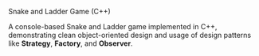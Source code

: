  Snake and Ladder Game (C++)

A console-based Snake and Ladder game implemented in C++, demonstrating clean object-oriented design and usage of design patterns like **Strategy**, **Factory**, and **Observer**.